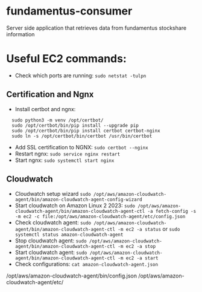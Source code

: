 # fundamentus-consumer
Server side application that retrieves data from fundamentus stockshare information

# Useful EC2 commands:

- Check which ports are running: `sudo netstat -tulpn`

## Certification and Ngnx
- Install certbot and ngnx:
```
  sudo python3 -m venv /opt/certbot/
  sudo /opt/certbot/bin/pip install --upgrade pip
  sudo /opt/certbot/bin/pip install certbot certbot-nginx
  sudo ln -s /opt/certbot/bin/certbot /usr/bin/certbot
```

- Add SSL certification to NGNX: `sudo certbot --nginx`
- Restart ngnx: `sudo service nginx restart`
- Start ngnx: `sudo systemctl start nginx`

## Cloudwatch
- Cloudwatch setup wizard `sudo /opt/aws/amazon-cloudwatch-agent/bin/amazon-cloudwatch-agent-config-wizard`
- Start cloudwatch on Amazon Linux 2 2023: `sudo /opt/aws/amazon-cloudwatch-agent/bin/amazon-cloudwatch-agent-ctl -a fetch-config -s -m ec2 -c file:/opt/aws/amazon-cloudwatch-agent/etc/config.json`
- Check cloudwatch agent: `sudo /opt/aws/amazon-cloudwatch-agent/bin/amazon-cloudwatch-agent-ctl -m ec2 -a status` or `sudo systemctl status amazon-cloudwatch-agent`
- Stop cloudwatch agent: `sudo /opt/aws/amazon-cloudwatch-agent/bin/amazon-cloudwatch-agent-ctl -m ec2 -a stop`
- Start cloudwatch agent: `sudo /opt/aws/amazon-cloudwatch-agent/bin/amazon-cloudwatch-agent-ctl -m ec2 -a start`
- Check configurations: `cat amazon-cloudwatch-agent.json`


/opt/aws/amazon-cloudwatch-agent/bin/config.json
/opt/aws/amazon-cloudwatch-agent/etc/